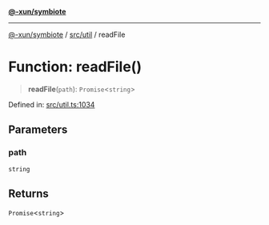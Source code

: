 [**@-xun/symbiote**](../../../README.md)

***

[@-xun/symbiote](../../../README.md) / [src/util](../README.md) / readFile

# Function: readFile()

> **readFile**(`path`): `Promise`\<`string`\>

Defined in: [src/util.ts:1034](https://github.com/Xunnamius/symbiote/blob/15d3444639e5919af49429f7c60a387a77f22b82/src/util.ts#L1034)

## Parameters

### path

`string`

## Returns

`Promise`\<`string`\>
